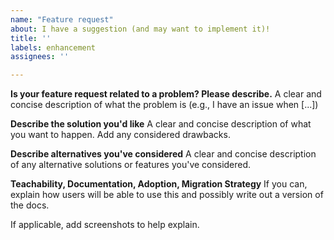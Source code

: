 ```yaml
---
name: "Feature request"
about: I have a suggestion (and may want to implement it)!
title: ''
labels: enhancement
assignees: ''

---
```


**Is your feature request related to a problem? Please describe.**
A clear and concise description of what the problem is (e.g., I have an issue when [...])

**Describe the solution you'd like**
A clear and concise description of what you want to happen. Add any considered drawbacks.

**Describe alternatives you've considered**
A clear and concise description of any alternative solutions or features you've considered.

**Teachability, Documentation, Adoption, Migration Strategy**
If you can, explain how users will be able to use this and possibly write out a version of the docs.

If applicable, add screenshots to help explain.
